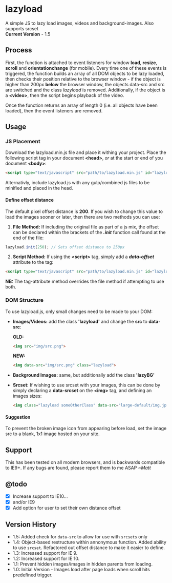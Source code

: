 # lazyload
A simple JS to lazy load images, videos and background-images. Also supports srcset <br>
**Current Version** - 1.5

## Process
First, the function is attached to event listeners for window **load**, **resize**, **scroll** and **orientationchange** (for mobile). Every time one of these events is triggered, the function builds an array of all DOM objects to be lazy loaded, then checks their position relative to the browser window - if the object is higher than 200px **below** the browser window, the objects data-src and src are switched and the class *lazyload* is removed. Additionally, if the object is a **\<video\>**, then the script begins playback of the video.

Once the function returns an array of length 0 (i.e. all objects have been loaded), then the event listeners are removed.

## Usage

### JS Placement
Download the lazyload.min.js file and place it withing your project. Place the following script tag in your document **\<head\>**, *or* at the start or end of you document **\<body\>**:
```html
<script type="text/javascript" src="path/to/lazyload.min.js" id="lazyloadjs"></script>
```
Alternativly, include lazyload.js with any gulp/combined js files to be minified and placed in the head.

#### Define offset distance
The default pixel offset distance is **200**. If you wish to change this value to load the images sooner or later, then there are two methods you can use:
 1. **File Method:** If including the original file as part of a js mix, the offset can be declared within the brackets of the ***.init*** function call found at the end of the file:
  ```js
  lazyload.init(250); // Sets offset distance to 250px
  ``` 
  
 2. **Script Method:** If using the **\<script\>** tag, simply add a ***data-offset*** attribute to the tag:
 ```html
 <script type="text/javascript" src="path/to/lazyload.min.js" id="lazyloadjs" data-offset="300"></script>
 ```
 **NB:** The tag-attribute method overrides the file method if attempting to use both.

### DOM Structure

To use lazyload.js, only small changes need to be made to your DOM:
- **Images/Videos:**
  add the class **'lazyload'** and change the **src** to **data-src**:
  
    **OLD:**
    ```html
    <img src="img/src.png">
    ```
    **NEW:**
    ```html
    <img data-src="img/src.png" class="lazyload">
    ```
    
- **Background Images:**
  same, but additionally add the class **'lazyBG'**
  
- **Srcset:**
  If wishing to use srcset with your images, this can be done by simply declaring a **data-srcset** on the **\<img\>** tag, and defining an images sizes:
  
  ```html
  <img class="lazyload someOtherClass" data-src="large-default/img.jpg" data-srcset="small/img.jpg 400w, medium/img.jpg 800w, large-default/img.jpg 1200w" sizes="(-webkit-min-device-pixel-ratio: 2) 50vw, (min-resolution: 192dpi) 50vw, (min-resolution: 2dppx) 50vw, (-webkit-min-device-pixel-ratio: 3) 33.33vw, (min-resolution: 288dpi) 33.33vw, (min-resolution: 3dppx) 33.33vw" alt="Alt Text">
  ```
#### Suggestion
To prevent the broken image icon from appearing before load, set the image src to a blank, 1x1 image hosted on your site. 

## Support
This has been tested on all modern browsers, and is backwards compatible to IE9+. If any bugs are found, please report them to me ASAP *~Matt*

## @todo
- [X] Increase support to IE10...
- [X] and/or IE9
- [X] Add option for user to set their own distance offset

## Version History
- 1.5: Added check for `data-src` to allow for use with `srcsets` only
- 1.4: Object-based restructure within annonymous function. Added ability to use `srcset`. Refactored out offset distance to make it easier to define.
- 1.3: Increased support for IE 9.
- 1.2: Increased support for IE 10.
- 1.1: Prevent hidden images/images in hidden parents from loading.
- 1.0: Initial Version - Images load after page loads when scroll hits predefined trigger.
